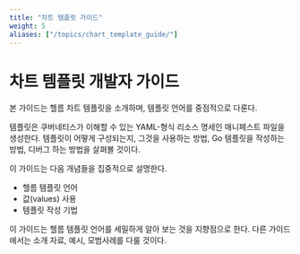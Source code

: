 ```yaml
---
title: "차트 템플릿 가이드"
weight: 5
aliases: ["/topics/chart_template_guide/"]
---
```


# 차트 템플릿 개발자 가이드

본 가이드는 헬름 차트 템플릿을 소개하며, 템플릿 언어를 중점적으로 다룬다.

템플릿은 쿠버네티스가 이해할 수 있는 YAML-형식 리소스 명세인 매니페스트 파일을 생성한다.
템플릿이 어떻게 구성되는지, 그것을 사용하는 방법, Go 템플릿을 작성하는 방법, 디버그 하는 방법을 살펴볼 것이다.

이 가이드는 다음 개념들을 집중적으로 설명한다.

- 헬름 템플릿 언어
- 값(values) 사용
- 템플릿 작성 기법

이 가이드는 헬름 템플릿 언어를 세밀하게 알아 보는 것을 지향점으로 한다.
다른 가이드에서는 소개 자료, 예시, 모범사례를 다룰 것이다.
